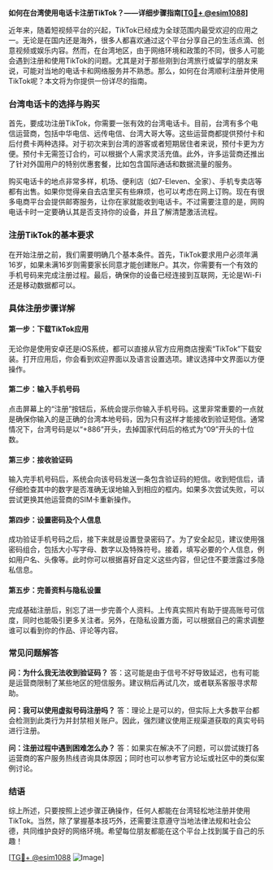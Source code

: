**如何在台湾使用电话卡注册TikTok？——详细步骤指南[[TG💪+ @esim1088](https://t.me/s/esim1088)]**

近年来，随着短视频平台的兴起，TikTok已经成为全球范围内最受欢迎的应用之一。无论是在国内还是海外，很多人都喜欢通过这个平台分享自己的生活点滴、创意视频或娱乐内容。然而，在台湾地区，由于网络环境和政策的不同，很多人可能会遇到注册和使用TikTok的问题。尤其是对于那些刚到台湾旅行或留学的朋友来说，可能对当地的电话卡和网络服务并不熟悉。那么，如何在台湾顺利注册并使用TikTok呢？本文将为你提供一份详尽的指南。

### 台湾电话卡的选择与购买

首先，要成功注册TikTok，你需要一张有效的台湾电话卡。目前，台湾有多个电信运营商，包括中华电信、远传电信、台湾大哥大等。这些运营商都提供预付卡和后付费卡两种选择。对于初次来到台湾的游客或者短期居住者来说，预付卡更为方便。预付卡无需签订合约，可以根据个人需求灵活充值。此外，许多运营商还推出了针对外国用户的特别优惠套餐，比如包含国际通话和数据流量的服务。

购买电话卡的地点非常多样，机场、便利店（如7-Eleven、全家）、手机专卖店等都有出售。如果你觉得亲自去店里买有些麻烦，也可以考虑在网上订购。现在有很多电商平台会提供邮寄服务，让你在家就能收到电话卡。不过需要注意的是，网购电话卡时一定要确认其是否支持你的设备，并且了解清楚激活流程。

### 注册TikTok的基本要求

在开始注册之前，我们需要明确几个基本条件。首先，TikTok要求用户必须年满16岁，如果未满16岁则需要家长同意才能创建账户。其次，你需要有一个有效的手机号码来完成注册过程。最后，确保你的设备已经连接到互联网，无论是Wi-Fi还是移动数据都可以。

### 具体注册步骤详解

#### 第一步：下载TikTok应用
无论你是使用安卓还是iOS系统，都可以直接从官方应用商店搜索“TikTok”下载安装。打开应用后，你会看到欢迎界面以及语言设置选项。建议选择中文界面以方便操作。

#### 第二步：输入手机号码
点击屏幕上的“注册”按钮后，系统会提示你输入手机号码。这里非常重要的一点就是确保你输入的是正确的台湾本地号码，因为只有这样才能接收到验证短信。通常情况下，台湾号码是以“+886”开头，去掉国家代码后的格式为“09”开头的十位数。

#### 第三步：接收验证码
输入完手机号码后，系统会向该号码发送一条包含验证码的短信。收到短信后，请仔细检查其中的数字是否准确无误地输入到相应的框内。如果多次尝试失败，可以尝试更换其他运营商的SIM卡重新操作。

#### 第四步：设置密码及个人信息
成功验证手机号码之后，接下来就是设置登录密码了。为了安全起见，建议使用强密码组合，包括大小写字母、数字以及特殊符号。接着，填写必要的个人信息，例如用户名、头像等。此时你可以根据喜好自定义这些内容，但记住不要泄露过多隐私信息。

#### 第五步：完善资料与隐私设置
完成基础注册后，别忘了进一步完善个人资料。上传真实照片有助于提高账号可信度，同时也能吸引更多关注者。另外，在隐私设置方面，可以根据自己的需求调整谁可以看到你的作品、评论等内容。

### 常见问题解答

**问：为什么我无法收到验证码？**
答：这可能是由于信号不好导致延迟，也有可能是运营商限制了某些地区的短信服务。建议稍后再试几次，或者联系客服寻求帮助。

**问：我可以使用虚拟号码注册吗？**
答：理论上是可以的，但实际上大多数平台都会检测到此类行为并封禁相关账户。因此，强烈建议使用正规渠道获取的真实号码进行注册。

**问：注册过程中遇到困难怎么办？**
答：如果实在解决不了问题，可以尝试拨打各运营商的客户服务热线咨询具体原因；同时也可以参考官方论坛或社区中的类似案例讨论。

### 结语

综上所述，只要按照上述步骤正确操作，任何人都能在台湾轻松地注册并使用TikTok。当然，除了掌握基本技巧外，还需要注意遵守当地法律法规和社会公德，共同维护良好的网络环境。希望每位朋友都能在这个平台上找到属于自己的乐趣！

[[TG💪+ @esim1088](https://t.me/s/esim1088) ![Image](https://i.postimg.cc/4NQfJmqS/Snipaste-2025-05-13-00-14-12.png)]